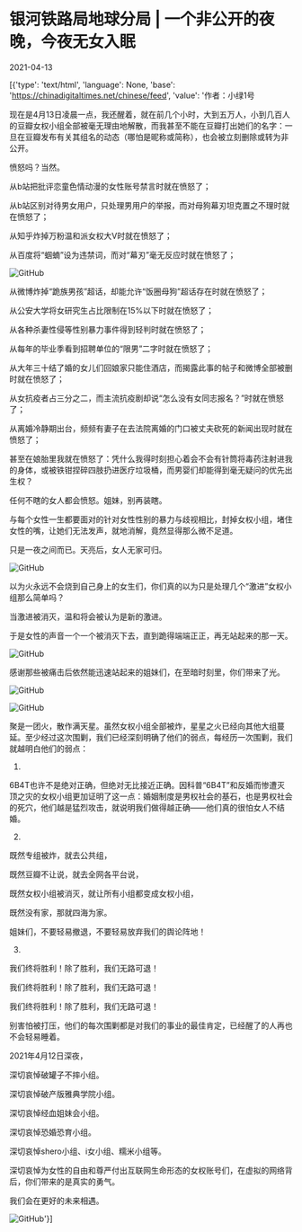 # 银河铁路局地球分局 | 一个非公开的夜晚，今夜无女入眠

2021-04-13

[{'type': 'text/html', 'language': None, 'base': 'https://chinadigitaltimes.net/chinese/feed', 'value': '作者：小绿1号

现在是4月13日凌晨一点，我还醒着，就在前几个小时，大到五万人，小到几百人的豆瓣女权小组全部被毫无理由地解散，而我甚至不能在豆瓣打出她们的名字：一旦在豆瓣发布有关其组名的动态（哪怕是昵称或简称），也会被立刻删除或转为非公开。

愤怒吗？当然。

从b站把批评恋童色情动漫的女性账号禁言时就在愤怒了；

从b站区别对待男女用户，只处理男用户的举报，而对母狗幕刃坦克置之不理时就在愤怒了；

从知乎炸掉万粉温和派女权大V时就在愤怒了；

从百度将“蝈蝻”设为违禁词，而对“幕刃”毫无反应时就在愤怒了；

![GitHub](https://chinadigitaltimes.net/chinese/files/2021/04/post-664795-6074df3d8a192.)

从微博炸掉“跪族男孩”超话，却能允许“饭圈母狗”超话存在时就在愤怒了；

从公安大学将女研究生占比限制在15%以下时就在愤怒了；

从各种杀妻性侵等性别暴力事件得到轻判时就在愤怒了；

从每年的毕业季看到招聘单位的“限男”二字时就在愤怒了；

从大年三十结了婚的女儿们回娘家只能住酒店，而揭露此事的帖子和微博全部被删时就在愤怒了；

从女抗疫者占三分之二，而主流抗疫剧却说“怎么没有女同志报名？”时就在愤怒了；

从离婚冷静期出台，频频有妻子在去法院离婚的门口被丈夫砍死的新闻出现时就在愤怒了；

甚至在娘胎里我就在愤怒了：凭什么我得时刻担心着会不会有针筒将毒药注射进我的身体，或被铁钳捏碎四肢扔进医疗垃圾桶，而男婴们却能得到毫无疑问的优先出生权？

任何不瞎的女人都会愤怒。姐妹，别再装瞎。

与每个女性一生都要面对的针对女性性别的暴力与歧视相比，封掉女权小组，堵住女性的嘴，让她们无法发声，就地消解，竟然显得那么微不足道。

只是一夜之间而已。天亮后，女人无家可归。

![GitHub](https://chinadigitaltimes.net/chinese/files/2021/04/post-664795-6074df3f1a361.)

以为火永远不会烧到自己身上的女生们，你们真的以为只是处理几个“激进”女权小组那么简单吗？

当激进被消灭，温和将会被认为是新的激进。

于是女性的声音一个一个被消灭下去，直到跪得端端正正，再无站起来的那一天。

![GitHub](https://chinadigitaltimes.net/chinese/files/2021/04/post-664795-6074df40e9483.)

感谢那些被痛击后依然能迅速站起来的姐妹们，在至暗时刻里，你们带来了光。

![GitHub](https://chinadigitaltimes.net/chinese/files/2021/04/post-664795-6074df4426093.)

![GitHub](https://chinadigitaltimes.net/chinese/files/2021/04/post-664795-6074df46ccc20.)

聚是一团火，散作满天星。虽然女权小组全部被炸，星星之火已经向其他大组蔓延。至少经过这次围剿，我们已经深刻明确了他们的弱点，每经历一次围剿，我们就越明白他们的弱点：

1.

6B4T也许不是绝对正确，但绝对无比接近正确。因科普“6B4T”和反婚而惨遭灭顶之灾的女权小组更加证明了这一点：婚姻制度是男权社会的基石，也是男权社会的死穴，他们越是猛烈攻击，就说明我们做得越正确——他们真的很怕女人不结婚。

2.

既然专组被炸，就去公共组，

既然豆瓣不让说，就去全网各平台说，

既然女权小组被消灭，就让所有小组都变成女权小组，

既然没有家，那就四海为家。

姐妹们，不要轻易撤退，不要轻易放弃我们的舆论阵地！

3.

我们终将胜利！除了胜利，我们无路可退！

我们终将胜利！除了胜利，我们无路可退！

我们终将胜利！除了胜利，我们无路可退！

别害怕被打压，他们的每次围剿都是对我们的事业的最佳肯定，已经醒了的人再也不会轻易睡着。

2021年4月12日深夜，

深切哀悼破罐子不摔小组。

深切哀悼破产版雅典学院小组。

深切哀悼经血姐妹会小组。

深切哀悼恐婚恐育小组。

深切哀悼shero小组、i女小组、糯米小组等。

深切哀悼为女性的自由和尊严付出互联网生命形态的女权账号们，在虚拟的网络背后，你们带来的是真实的勇气。

我们会在更好的未来相遇。

![GitHub](https://chinadigitaltimes.net/chinese/files/2021/04/post-664795-6074df485cdea.)'}]